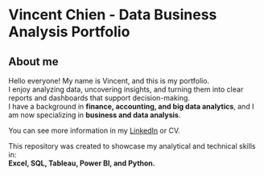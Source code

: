 # Vincent Chien - Data Business Analysis Portfolio

## About me
Hello everyone! My name is Vincent, and this is my portfolio.  
I enjoy analyzing data, uncovering insights, and turning them into clear reports and dashboards that support decision-making.  
I have a background in **finance, accounting, and big data analytics**, and I am now specializing in **business and data analysis**.

You can see more information in my [LinkedIn](https://www.linkedin.com/in/vincentchien/) or CV.

This repository was created to showcase my analytical and technical skills in:  
**Excel, SQL, Tableau, Power BI, and Python.**
